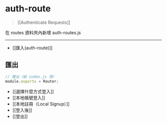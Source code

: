 # auth-route
>[[Authenticate Requests]]

在 routes 資料夾內新增 auth-routes.js



---
- [[匯入(auth-route)]]

## 匯出
```js
// 匯出（給 index.js 用）
module.exports = Router; 
```


- [[選擇什麼方式登入]]
- [[本地帳號登入]]
- [[本地註冊（Local Signup）]]
- [[登入後]]
- [[登出]]

